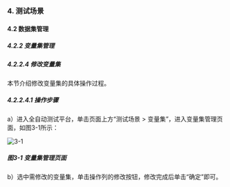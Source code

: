 ### 4. 测试场景

#### 4.2 数据集管理

##### 4.2.2 变量集管理

##### 4.2.2.4 修改变量集

本节介绍修改变量集的具体操作过程。

##### 4.2.2.4.1 操作步骤

a）进入全自动测试平台，单击页面上方“测试场景 > 变量集”，进入变量集管理页面，如图3-1所示：

![3-1](https://www.feisuanyz.com/fstest/cscj/datamanage/varmanage/3.png)

##### 图3-1 变量集管理页面

b）选中需修改的变量集，单击操作列的修改按钮，修改完成后单击“确定”即可。
